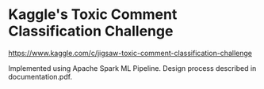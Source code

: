 # Kaggle's Toxic Comment Classification Challenge 

https://www.kaggle.com/c/jigsaw-toxic-comment-classification-challenge

Implemented using Apache Spark ML Pipeline. Design process described in documentation.pdf.

